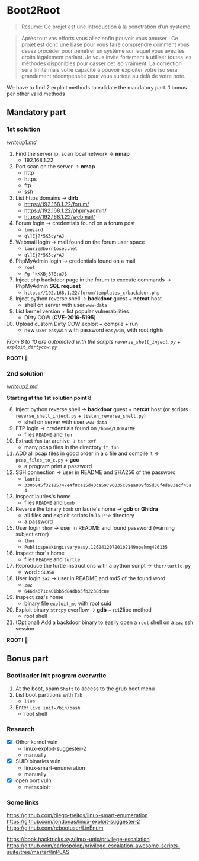 # Boot2Root

> Résumé: Ce projet est une introduction à la pénetration d’un système.

> Après tout vos efforts vous allez enfin pouvoir vous amuser !
> Ce projet est donc une base pour vous faire comprendre comment vous devez procéder
> pour pénétrer un systéme sur lequel vous avez les droits légalement parlant.
>Je vous invite fortement à utiliser toutes les méthodes disponibles pour casser cet iso
>vraiment. La correction sera limité mais votre capacité à pouvoir exploiter votre iso sera
>grandement récompensée pour vous surtout au delà de votre note.

We have to find 2 exploit methods to validate the mandatory part. 1 bonus per other valid methods

## Mandatory part

### 1st solution

*[writeup1.md](writeup1.md)*

1. Find the server ip, scan local network -> **nmap**
    - 192.168.1.22
2. Port scan on the server -> **nmap**
    - http
    - https
    - ftp
    - ssh
3. List https domains -> **dirb**
    - https://192.168.1.22/forum/
    - https://192.168.1.22/phpmyadmin/ 
    - https://192.168.1.22/webmail/
4. Forum login -> credentials found on a forum post
    - `lmezard`
    - `q\]Ej?*5K5cy*AJ`
5. Webmail login -> mail found on the forum user space
    - `laurie@borntosec.net`
    - `q\]Ej?*5K5cy*AJ`
6. PhpMyAdmin login -> credentials found on a mail
    - `root`
    - `Fg-'kKXBj87E:aJ$`
7. Inject php backdoor page in the forum to execute commands -> PhpMyAdmin **SQL request**
    - `https://192.168.1.22/forum/templates_c/backdoor.php`
8. Inject python reverse shell -> **backdoor** guest + **netcat** host
    - shell on server with user `www-data`
9. List kernel version + list popular vulnerabilities
    - Dirty COW (**CVE-2016-5195**)
10. Upload custom Dirty COW exploit + compile + run
    - new user `easywin` with password `easywin`, with root rights

*From 8 to 10 are automated with the scripts `reverse_shell_inject.py` + `exploit_dirtycow.py`*

**ROOT!** :checkered_flag:

### 2nd solution

*[writeup2.md](writeup2.md)*

**Starting at the 1st solution point 8**

8. Inject python reverse shell -> **backdoor** guest + **netcat** host (or scripts `reverse_shell_inject.py` + `listen_reverse_shell.py`)
    - shell on server with user `www-data`
9. FTP login -> credentials found on `/home/LOOKATME`
    - files `README` and `fun`
10. Extract `fun` tar archive -> `tar xvf`
    - many pcap files in the directory `ft_fun`
11. ADD all pcap files in good order in a c file and compile it -> `pcap_files_to_c.py` + **gcc**
    - a program print a password
13. SSH connection -> user in README and SHA256 of the password
    - `laurie`
    - `330b845f32185747e4f8ca15d40ca59796035c89ea809fb5d30f4da83ecf45a4`
14. Inspect lauries's home
    - files `README` and `bomb`
15. Reverse the binary `bomb` on laurie's home -> **gdb** or **Ghidra**
    - all files and exploit scripts in `laurie` directory
    - a password
16. User login `thor` -> user in README and found password (warning subject error)
    - `thor`
    - `Publicspeakingisveryeasy.126241207201b2149opekmq426135`
17. Inspect thor's home
    - files `README` and `turtle`
18. Reproduce the turtle instructions with a python script -> `thor/turtle.py`
    - word : `SLASH`
19. User login `zaz` -> user in README and md5 of the found word
    - `zaz`
    - `646da671ca01bb5d84dbb5fb2238dc8e`
20. Inspect zaz's home
    - binary file `exploit_me` with root suid
21. Exploit binary `strcpy` overflow -> **gdb** + ret2libc method
    - root shell
22. (Optional) Add a backdoor binary to easily open a `root` shell on a `zaz` ssh session

**ROOT!** :checkered_flag:

## Bonus part

### Bootloader init program overwrite

1. At the boot, spam `Shift` to access to the grub boot menu
2. List boot partitions with `Tab`
    - `live`
3. Enter `live init=/bin/bash`
    - root shell

### Research

- [x] Other kernel vuln
    - linux-exploit-suggester-2
    - manually
- [x] SUID binaries vuln
    - linux-smart-enumeration
    - manually
- [x] open port vuln
    - metasploit

### Some links

https://github.com/diego-treitos/linux-smart-enumeration
https://github.com/jondonas/linux-exploit-suggester-2
https://github.com/rebootuser/LinEnum

https://book.hacktricks.xyz/linux-unix/privilege-escalation
https://github.com/carlospolop/privilege-escalation-awesome-scripts-suite/tree/master/linPEAS
